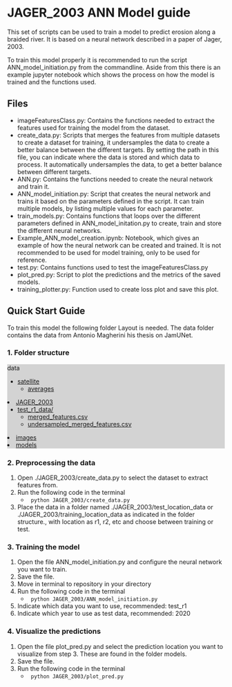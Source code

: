# JAGER_2003 ANN Model guide
This set of scripts can be used to train a model to predict erosion along a braided river. It is based on a neural network described in a paper of Jager, 2003.

To train this model properly it is recommended to run the script ANN_model_initiation.py from the commandline. Aside from this there is an example jupyter notebook which shows the process on how the model is trained and the functions used.

## Files
- imageFeaturesClass.py: Contains the functions needed to extract the features used for training the model from the dataset.
- create_data.py: Scripts that merges the features from multiple datasets to create a dataset for training, it undersamples the data to create a better balance between the different targets. By setting the path in this file, you can indicate where the data is stored and which data to process. It automatically undersamples the data, to get a better balance between different targets.
- ANN.py: Contains the functions needed to create the neural network and train it.
- ANN_model_initiation.py: Script that creates the neural network and trains it based on the parameters defined in the script. It can train multiple models, by listing multiple values for each parameter.
- train_models.py: Contains functions that loops over the different parameters defined in ANN_model_initation.py to create, train and store the different neural networks.
- Example_ANN_model_creation.ipynb: Notebook, which gives an example of how the neural network can be created and trained. It is not recommended to be used for model training, only to be used for reference.
- test.py: Contains functions used to test the imageFeaturesClass.py
- plot_pred.py: Script to plot the predictions and the metrics of the saved models.
- training_plotter.py: Function used to create loss plot and save this plot.

## Quick Start Guide
To train this model the following folder Layout is needed. The data folder contains the data from Antonio Magherini his thesis on JamUNet.

### 1. Folder structure

<div style="background-color: lightgrey;>

* [data](.\data)
    * [satellite](.\data\satellite)
        * [averages](.\data\satellite\averages)
* [JAGER_2003](.\JAGER_2003)
    * [test_r1_data/](.\JAGER_2003\test_r1_data)
        * [merged_features.csv](.\JAGER_2003\test_r1_data\merged_features.csv)
        * [undersampled_merged_features.csv](.\JAGER_2003\test_r1_data\undersampled_merged_features.csv)
* [images](.\images)
* [models](.\models)

</div>

### 2. Preprocessing the data
1. Open ./JAGER_2003/create_data.py to select the dataset to extract features from.
2. Run the following code in the terminal
    * <code> python JAGER_2003/create_data.py </code>
3. Place the data in a folder named ./JAGER_2003/test_location_data or ./JAGER_2003/training_location_data as indicated in the folder structure., with location as r1, r2, etc and choose between training or test. 

### 3. Training the model

1. Open the file ANN_model_initiation.py and configure the neural network you want to train. 
2. Save the file.
3. Move in terminal to repository in your directory
4. Run the following code in the terminal 
    * <code> python JAGER_2003/ANN_model_initiation.py</code>
5. Indicate which data you want to use, recommended: test_r1
6. Indicate which year to use as test data, recommended: 2020

### 4. Visualize the predictions

1. Open the file plot_pred.py and select the prediction location you want to visualize from step 3. These are found in the folder models.
2. Save the file.
3. Run the following code in the terminal
    * <code> python JAGER_2003/plot_pred.py </code>


